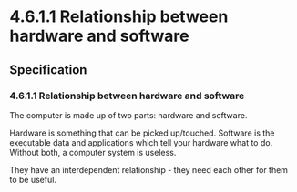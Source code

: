 # 4.6.1.1 Relationship between hardware and software

## Specification

### 4.6.1.1 Relationship between hardware and software
The computer is made up of two parts: hardware and software.

Hardware is something that can be picked up/touched.
Software is the executable data and applications which tell your hardware what to do.
Without both, a computer system is useless.

They have an interdependent relationship - they need each other for them to be useful.